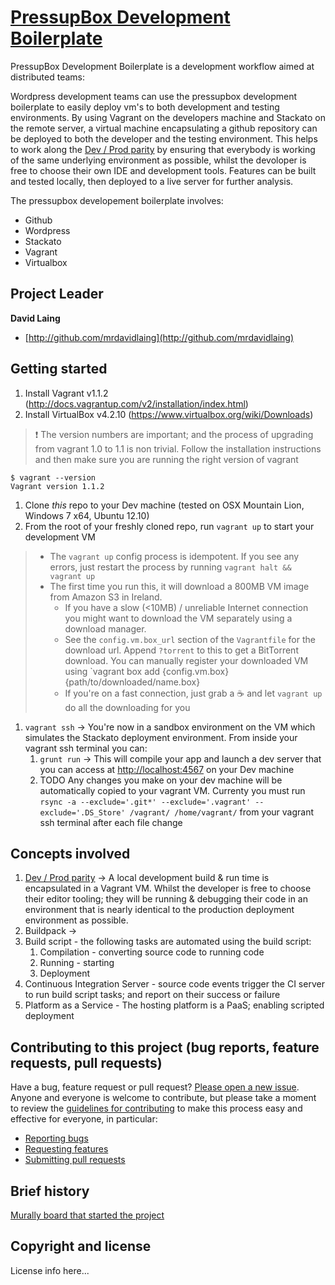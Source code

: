 # [PressupBox Development Boilerplate](http://#)

PressupBox Development Boilerplate is a development workflow aimed at distributed teams:

Wordpress development teams can use the pressupbox development boilerplate to easily deploy vm's to both development and testing environments. By using Vagrant on the developers machine and Stackato on the remote server, a virtual machine encapsulating a github repository can be deployed to both the developer and the testing environment. This helps to work along the [Dev / Prod parity](http://www.12factor.net/dev-prod-parity) by ensuring that everybody is working of the same underlying environment as possible, whilst the devoloper is free to choose their own IDE and development tools. Features can be built and tested locally, then deployed to a live server for further analysis.

The pressupbox developement boilerplate involves:
* Github
* Wordpress
* Stackato
* Vagrant
* Virtualbox

## Project Leader

**David Laing**

+ [http://github.com/mrdavidlaing](http://github.com/mrdavidlaing)

## Getting started

1.  Install Vagrant v1.1.2 (http://docs.vagrantup.com/v2/installation/index.html)
1.  Install VirtualBox v4.2.10 (https://www.virtualbox.org/wiki/Downloads) 
>  :exclamation: The version numbers are important; and the process of upgrading from vagrant 1.0 to 1.1 is non trivial.
> Follow the installation instructions and then make sure you are running the right version of vagrant 
```
$ vagrant --version
Vagrant version 1.1.2
```

1.  Clone _this_ repo to your Dev machine (tested on OSX Mountain Lion, Windows 7 x64, Ubuntu 12.10)
1.  From the root of your freshly cloned repo, run `vagrant up` to start your development VM 
> * The `vagrant up` config process is idempotent.  If you see any errors, just restart the process by running `vagrant halt && vagrant up`
> * The first time you run this, it will download a 800MB VM image from Amazon S3 in Ireland.  
>      * If you have a slow (<10MB) / unreliable Internet connection you might want to download the VM separately using a download manager.
>      * See the `config.vm.box_url` section of the `Vagrantfile` for the download url.  Append `?torrent` to this to get a BitTorrent download.  You can manually register your downloaded VM using `vagrant box add {config.vm.box} {path/to/downloaded/name.box}
>      * If you're on a fast connection, just grab a :coffee: and let `vagrant up` do all the downloading for you

1.  `vagrant ssh` -> You're now in a sandbox environment on the VM which simulates the Stackato deployment environment.  From inside your vagrant ssh terminal you can:
    1.  `grunt run` -> This will compile your app and launch a dev server that you can access at [http://localhost:4567](http://localhost:4567) on your Dev machine
    1.  TODO Any changes you make on your dev machine will be automatically copied to your vagrant VM.  Currenty you must run
`rsync -a --exclude='.git*' --exclude='.vagrant' --exclude='.DS_Store' /vagrant/ /home/vagrant/` from your vagrant ssh terminal after each file change

## Concepts involved

1. [Dev / Prod parity](http://www.12factor.net/dev-prod-parity) -> A local development build & run time is encapsulated in a
Vagrant VM.  Whilst the developer is free to choose their editor tooling; they will be running & debugging their code in an
environment that is nearly identical to the production deployment environment as possible.  
1. Buildpack -> 
1. Build script - the following tasks are automated using the build script:
   1. Compilation - converting source code to running code 
   1. Running - starting 
   1. Deployment
1. Continuous Integration Server - source code events trigger the CI server to run build script tasks; and report on their success or failure
1. Platform as a Service - The hosting platform is a PaaS; enabling scripted deployment

## Contributing to this project (bug reports, feature requests, pull requests)

Have a bug, feature request or pull request? [Please open a new issue](https://github.com/cityindex/remote-development-boilerplate/issues).
Anyone and everyone is welcome to contribute, but please take a moment to
review the [guidelines for contributing](CONTRIBUTING.md) to make this process
easy and effective for everyone, in particular:

* [Reporting bugs](CONTRIBUTING.md#reporting-bugs)
* [Requesting features](CONTRIBUTING.md#requesting-features)
* [Submitting pull requests](CONTRIBUTING.md#submitting-pull-requests)

## Brief history

[Murally board that started the project](http://mrl.li/ZFs4qk)

## Copyright and license

License info here...
